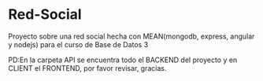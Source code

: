 # Red-Social
Proyecto sobre una red social hecha con MEAN(mongodb, express, angular y nodejs) para el curso de Base de Datos 3

PD:En la carpeta API se encuentra todo el BACKEND del proyecto y en CLIENT el FRONTEND, por favor revisar, gracias.
